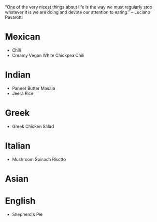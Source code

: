“One of the very nicest things about life is the way we must regularly stop whatever it is we are doing and devote our attention to eating.”
– Luciano Pavarotti

# Mexican
* Chili
* Creamy Vegan White Chickpea Chili
# Indian
* Paneer Butter Masala
* Jeera Rice
# Greek
* Greek Chicken Salad
# Italian
* Mushroom Spinach Risotto
# Asian
# English
* Shepherd's Pie
